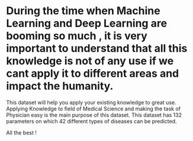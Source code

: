 # During the time when Machine Learning and Deep Learning are booming so much , it is very important to understand that all this knowledge is not of any use if we cant apply it to different areas and impact the humanity.

This dataset will help you apply your existing knowledge to great use. Applying Knowledge to field of Medical Science and making the task of Physician easy is the main purpose of this dataset. This dataset has 132 parameters on which 42 different types of diseases can be predicted.

All the best !
